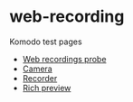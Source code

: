 # web-recording

Komodo test pages

- [Web recordings probe](https://scaven-touchapp.github.io/web-recording/001-probe)
- [Camera](https://scaven-touchapp.github.io/web-recording/002-camera)
- [Recorder](https://scaven-touchapp.github.io/web-recording/003-record)
- [Rich preview](https://scaven-touchapp.github.io/web-recording/004-rich-preview)